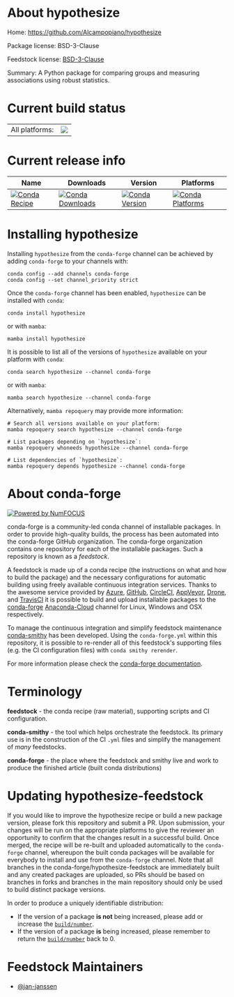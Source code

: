 About hypothesize
=================

Home: https://github.com/Alcampopiano/hypothesize

Package license: BSD-3-Clause

Feedstock license: [BSD-3-Clause](https://github.com/conda-forge/hypothesize-feedstock/blob/main/LICENSE.txt)

Summary: A Python package for comparing groups and measuring associations using robust statistics.

Current build status
====================


<table><tr><td>All platforms:</td>
    <td>
      <a href="https://dev.azure.com/conda-forge/feedstock-builds/_build/latest?definitionId=16701&branchName=main">
        <img src="https://dev.azure.com/conda-forge/feedstock-builds/_apis/build/status/hypothesize-feedstock?branchName=main">
      </a>
    </td>
  </tr>
</table>

Current release info
====================

| Name | Downloads | Version | Platforms |
| --- | --- | --- | --- |
| [![Conda Recipe](https://img.shields.io/badge/recipe-hypothesize-green.svg)](https://anaconda.org/conda-forge/hypothesize) | [![Conda Downloads](https://img.shields.io/conda/dn/conda-forge/hypothesize.svg)](https://anaconda.org/conda-forge/hypothesize) | [![Conda Version](https://img.shields.io/conda/vn/conda-forge/hypothesize.svg)](https://anaconda.org/conda-forge/hypothesize) | [![Conda Platforms](https://img.shields.io/conda/pn/conda-forge/hypothesize.svg)](https://anaconda.org/conda-forge/hypothesize) |

Installing hypothesize
======================

Installing `hypothesize` from the `conda-forge` channel can be achieved by adding `conda-forge` to your channels with:

```
conda config --add channels conda-forge
conda config --set channel_priority strict
```

Once the `conda-forge` channel has been enabled, `hypothesize` can be installed with `conda`:

```
conda install hypothesize
```

or with `mamba`:

```
mamba install hypothesize
```

It is possible to list all of the versions of `hypothesize` available on your platform with `conda`:

```
conda search hypothesize --channel conda-forge
```

or with `mamba`:

```
mamba search hypothesize --channel conda-forge
```

Alternatively, `mamba repoquery` may provide more information:

```
# Search all versions available on your platform:
mamba repoquery search hypothesize --channel conda-forge

# List packages depending on `hypothesize`:
mamba repoquery whoneeds hypothesize --channel conda-forge

# List dependencies of `hypothesize`:
mamba repoquery depends hypothesize --channel conda-forge
```


About conda-forge
=================

[![Powered by
NumFOCUS](https://img.shields.io/badge/powered%20by-NumFOCUS-orange.svg?style=flat&colorA=E1523D&colorB=007D8A)](https://numfocus.org)

conda-forge is a community-led conda channel of installable packages.
In order to provide high-quality builds, the process has been automated into the
conda-forge GitHub organization. The conda-forge organization contains one repository
for each of the installable packages. Such a repository is known as a *feedstock*.

A feedstock is made up of a conda recipe (the instructions on what and how to build
the package) and the necessary configurations for automatic building using freely
available continuous integration services. Thanks to the awesome service provided by
[Azure](https://azure.microsoft.com/en-us/services/devops/), [GitHub](https://github.com/),
[CircleCI](https://circleci.com/), [AppVeyor](https://www.appveyor.com/),
[Drone](https://cloud.drone.io/welcome), and [TravisCI](https://travis-ci.com/)
it is possible to build and upload installable packages to the
[conda-forge](https://anaconda.org/conda-forge) [Anaconda-Cloud](https://anaconda.org/)
channel for Linux, Windows and OSX respectively.

To manage the continuous integration and simplify feedstock maintenance
[conda-smithy](https://github.com/conda-forge/conda-smithy) has been developed.
Using the ``conda-forge.yml`` within this repository, it is possible to re-render all of
this feedstock's supporting files (e.g. the CI configuration files) with ``conda smithy rerender``.

For more information please check the [conda-forge documentation](https://conda-forge.org/docs/).

Terminology
===========

**feedstock** - the conda recipe (raw material), supporting scripts and CI configuration.

**conda-smithy** - the tool which helps orchestrate the feedstock.
                   Its primary use is in the construction of the CI ``.yml`` files
                   and simplify the management of *many* feedstocks.

**conda-forge** - the place where the feedstock and smithy live and work to
                  produce the finished article (built conda distributions)


Updating hypothesize-feedstock
==============================

If you would like to improve the hypothesize recipe or build a new
package version, please fork this repository and submit a PR. Upon submission,
your changes will be run on the appropriate platforms to give the reviewer an
opportunity to confirm that the changes result in a successful build. Once
merged, the recipe will be re-built and uploaded automatically to the
`conda-forge` channel, whereupon the built conda packages will be available for
everybody to install and use from the `conda-forge` channel.
Note that all branches in the conda-forge/hypothesize-feedstock are
immediately built and any created packages are uploaded, so PRs should be based
on branches in forks and branches in the main repository should only be used to
build distinct package versions.

In order to produce a uniquely identifiable distribution:
 * If the version of a package **is not** being increased, please add or increase
   the [``build/number``](https://docs.conda.io/projects/conda-build/en/latest/resources/define-metadata.html#build-number-and-string).
 * If the version of a package **is** being increased, please remember to return
   the [``build/number``](https://docs.conda.io/projects/conda-build/en/latest/resources/define-metadata.html#build-number-and-string)
   back to 0.

Feedstock Maintainers
=====================

* [@jan-janssen](https://github.com/jan-janssen/)

